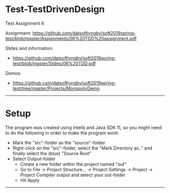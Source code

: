 # Test-TestDrivenDesign
Test Assignment 6

Assignment: https://github.com/datsoftlyngby/soft2019spring-test/blob/master/Assignments/06%20TDD%20assignment.pdf

Slides and information: 
- https://github.com/datsoftlyngby/soft2019spring-test/blob/master/Slides/06%20TDD.pdf

Demos:
- https://github.com/datsoftlyngby/soft2019spring-test/tree/master/Projects/MonopolyDemo

----
# Setup

The program was created using Intellij and Java SDK 11, so you might need to do the following in order to make the program work:

- Mark the "src"-folder as the "source"-folder
- Right-click on the "src"-folder, select the "Mark Directory as.." and finally select the (blue) "Source Root"
- Select Output-folder
  - Create a new folder within the project named "out"
  - Go to File -> Project Structure... -> Project Settings -> Project -> Project Compiler output and select your out-folder
  - Hit Apply
----
